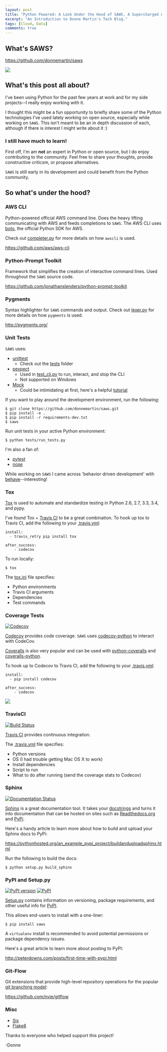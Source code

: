 ```yaml
---
layout: post
title: "Python Powered: A Look Under the Hood of SAWS, A Supercharged AWS CLI"
excerpt: "An Introduction to Donne Martin's Tech Blog."
tags: [Cloud, Data]
comments: true
---
```


## What's SAWS?

https://github.com/donnemartin/saws

![](https://camo.githubusercontent.com/2af72023269b0b320adf4ec55576435f5c8b79c4/687474703a2f2f692e696d6775722e636f6d2f767a43357a6d412e676966)

## What's this post all about?

I've been using Python for the past few years at work and for my side projects--I really enjoy working with it.

I thought this might be a fun opportunity to briefly share some of the Python technologies I've used lately working on open source, especially while working on `SAWS`.  This isn't meant to be an in depth discussion of each, although if there is interest I might write about it :)

### I still have much to learn!

First off, I'm am **not** an expert in Python or open source, but I do enjoy contributing to the community.  Feel free to share your thoughts, provide constructive criticsm, or propose alternatives.

`SAWS` is still early in its development and could benefit from the Python community.

## So what's under the hood?

### AWS CLI

Python-powered official AWS command line.  Does the heavy lifting communicating with AWS and feeds completions to `SAWS`.  The AWS CLI uses [boto](https://github.com/boto/boto), the official Python SDK for AWS.

Check out [completer.py](https://github.com/donnemartin/saws/blob/master/saws/completer.py) for more details on how `awscli` is used.

https://github.com/aws/aws-cli

### Python-Prompt Toolkit

Framework that simplifies the creation of interactive command lines.  Used throughout the `SAWS` source code.

https://github.com/jonathanslenders/python-prompt-toolkit

### Pygments

Syntax highlighter for `SAWS` commands and output.  Check out [lexer.py](https://github.com/donnemartin/saws/blob/master/saws/lexer.py) for more details on how `pygments` is used.

http://pygments.org/

### Unit Tests

`SAWS` uses:

* [unittest](https://docs.python.org/2/library/unittest.html)
    * Check out the [tests](https://github.com/donnemartin/saws/tree/master/tests) folder
* [pexpect](https://pexpect.readthedocs.org/en/stable/)
    * Used in [test_cli.py](https://github.com/donnemartin/saws/blob/master/tests/test_cli.py) to run, interact, and stop the CLI
    * Not supported on Windows
* [Mock](https://pypi.python.org/pypi/mock)
    * Could be intimidating at first, here's a helpful [tutorial](http://www.toptal.com/python/an-introduction-to-mocking-in-python)

If you want to play around the development environment, run the following:

    $ git clone https://github.com/donnemartin/saws.git
    $ pip install -e .
    $ pip install -r requirements-dev.txt
    $ saws

Run unit tests in your active Python environment:

    $ python tests/run_tests.py

I'm also a fan of:

* [pytest](http://pytest.org/latest/)
* [nose](https://nose.readthedocs.org/en/latest/)

While working on `SAWS` I came across 'behavior driven development' with [behave](http://pythonhosted.org/behave/)--interesting!

### Tox

[Tox](https://tox.readthedocs.org/en/latest/) is used to automate and standardize testing in Python 2.6, 2.7, 3.3, 3.4, and pypy.

I've found Tox + [Travis CI](https://travis-ci.org/donnemartin/saws) to be a great combination.  To hook up tox to Travis CI, add the following to your [.travis.yml](https://github.com/donnemartin/saws/blob/master/.travis.yml):

    install:
      - travis_retry pip install tox

    after_success:
        - codecov

To run locally:

    $ tox

The [tox.ini](https://github.com/donnemartin/saws/blob/master/tox.ini) file specifies:

* Python environments
* Travis CI arguments
* Dependencies
* Test commands

### Coverage Tests

[![Codecov](https://img.shields.io/codecov/c/github/donnemartin/saws.svg)](https://codecov.io/github/donnemartin/saws/saws)

[Codecov](https://codecov.io/github/donnemartin/saws/saws) provides code coverage.  `SAWS` uses [codecov-python](https://github.com/codecov/codecov-python) to interact with CodeCov.

[Coveralls](https://coveralls.io/) is also very popular and can be used with [python-coveralls](https://github.com/z4r/python-coveralls) and [coveralls-python](https://github.com/coagulant/coveralls-python).

To hook up to Codecov to Travis CI, add the following to your [.travis.yml](https://github.com/donnemartin/saws/blob/master/.travis.yml):

    install:
      - pip install codecov

    after_success:
        - codecov

![](http://codecov.io/github/donnemartin/saws/branch.svg?branch=master)

### TravisCI

[![Build Status](https://travis-ci.org/donnemartin/saws.svg?branch=master)](https://travis-ci.org/donnemartin/saws)

[Travis CI](https://travis-ci.org/donnemartin/saws) provides continuous integration.

The [.travis.yml](https://github.com/donnemartin/saws/blob/master/.travis.yml) file specifies:

* Python versions
* OS (I had trouble getting Mac OS X to work)
* Install dependencies
* Script to run
* What to do after running (send the coverage stats to Codecov)

### Sphinx

[![Documentation Status](https://readthedocs.org/projects/saws/badge/?version=latest)](http://saws.readthedocs.org/en/latest/?badge=latest)

[Sphinx](http://sphinx-doc.org/) is a great documentation tool.  It takes your [docstrings](https://www.python.org/dev/peps/pep-0257/) and turns it into documentation that can be hosted on sites such as [Readthedocs.org](http://saws.readthedocs.org/en/latest/?badge=latest) and [PyPi](https://pypi.python.org/pypi/saws/).

Here's a handy article to learn more about how to build and upload your Sphinx docs to PyPi:

https://pythonhosted.org/an_example_pypi_project/buildanduploadsphinx.html

Run the following to build the docs:

    $ python setup.py build_sphinx

### PyPI and Setup.py

[![PyPI version](https://badge.fury.io/py/saws.svg)](http://badge.fury.io/py/saws) [![PyPI](https://img.shields.io/pypi/pyversions/saws.svg)](https://pypi.python.org/pypi/saws/)

[Setup.py](https://github.com/donnemartin/saws/blob/master/setup.py) contains information on versioning, package requirements, and other useful info for [PyPI](https://pypi.python.org/pypi/saws).

This allows end-users to install with a one-liner:

    $ pip install saws

A `virtualenv` install is recommended to avoid potential permissions or package dependency issues.

Here's a great article to learn more about posting to PyPI:

http://peterdowns.com/posts/first-time-with-pypi.html

### Git-Flow

Git extensions that provide high-level repository operations for the popular [git branching model](http://nvie.com/img/git-model@2x.png):

https://github.com/nvie/gitflow

### Misc

* [Six](https://pypi.python.org/pypi/six)
* [Flake8](https://pypi.python.org/pypi/flake8)

Thanks to everyone who helped support this project!

-Donne